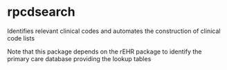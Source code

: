 # rpcdsearch

Identifies relevant clinical codes and automates the construction of clinical code lists


Note that this package depends on the rEHR package to identify the primary care database providing the lookup tables

